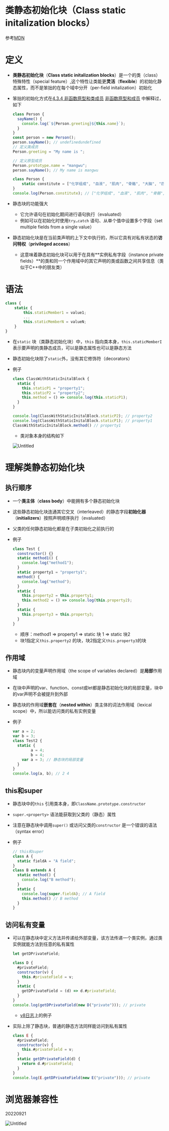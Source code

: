 # 类静态初始化块（Class static initalization blocks）

参考[MDN](https://developer.mozilla.org/en-US/docs/Web/JavaScript/Reference/Classes/Class_static_initialization_blocks)

# 定义

- **类静态初始化块**（**Class static initalization blocks**）是一个的类（class）特殊特性（special feature）,这个特性让类能更**灵活**（**flexible**）的初始化静态属性，而不是笨拙的在每个域中分开（per-field initalization）初始化
- 笨拙的初始化方式在[4.3.4 非函数原型和类成员](../4%20%E7%B1%BB.md) [非函数原型和成员](../4%20%E7%B1%BB.md) 中解释过，如下
    
    
    ```jsx
    class Person {
      sayName() {
        console.log(`${Person.greeting}${this.name}`);
      }
    }
    const person = new Person();
    person.sayName(); // undefinedundefined
    // 定义类成员
    Person.greeting = "My name is ";
    
    // 定义原型成员
    Person.prototype.name = "mangwu";
    person.sayName(); // My name is mangwu
    ```
    
    ```jsx
    class Person {
    	static constitute = ["化学组成", "血液", "肌肉", "骨骼", "大脑", "四大组织"]; 
    }
    console.log(Person.constitute); // ["化学组成", "血液", "肌肉", "骨骼", "大脑", "四大组织"]
    ```
    
- 静态块的功能强大
    - 它允许语句在初始化期间进行语句执行（evaluated）
    - 例如可以在初始化时使用`try…catch` 语句、从单个值中设置多个字段（set multiple fields from a single value）
- 静态初始化块是在当前类声明的上下文中执行的，所以它具有对私有状态的**访问特权**（**privileged access**）
    - 这意味着静态初始化块可以用于在具有**实例私有字段（instance private fields）**的类和同一个作用域中的其它声明的类或函数之间共享信息（类似于C++中的朋友类）

# 语法

```jsx
class {
	static {
		this.staticMember1 = value1;
		...
		this.staticMemberN = valueN;
	}
}
```

- 在`static` 块（类静态初始化块）中，`this` 指向类本身，`this.staticMemberI` 表示要声明的类静态成员，可以是静态属性也可以是静态方法
- 静态初始化块除了`static`外，没有其它修饰符（decorators）
- 例子
    
    ```jsx
    class ClassWithStaticInitalBlock {
      static {
        this.staticP1 = "property1";
        this.staticP2 = "property2";
        this.method = () => console.log(this.staticP1);
      }
    }
    
    console.log(ClassWithStaticInitalBlock.staticP2); // property2
    console.log(ClassWithStaticInitalBlock.staticP1); // property1
    ClassWithStaticInitalBlock.method() // property1
    ```
    
    - 类对象本身的结构如下
    
    ![Untitled](%E7%B1%BB%E9%9D%99%E6%80%81%E5%88%9D%E5%A7%8B%E5%8C%96%E5%9D%97%EF%BC%88Class%20static%20initalization%20blocks%EF%BC%89/Untitled.png)
    

# 理解类静态初始化块

## 执行顺序

- 一个**类主体**（**class body**）中能拥有多个静态初始化块
- 这些静态初始化块连通其它交叉（interleaved）的静态字段**初始化器**（**initializers**）按照声明顺序执行（evaluated）
- 父类的任何静态初始化都是在子类初始化之前执行的
- 例子
    
    ```jsx
    class Test {
      constructor() {}
      static method1() {
        console.log("method1");
      }
      static property1 = "property1";
      method() {
        console.log("method");
      }
      static {
        this.property2 = this.property1;
        this.method2 = () => console.log(this.property2);
      }
      static {
        this.property3 = this.property3;
      }
    }
    ```
    
    - 顺序：method1 ⇒ property1 ⇒ static 块 1 ⇒ static 块2
    - 块1指定义`this.property2` 的块，块2指定义`this.property3`的块

## 作用域

- 静态块内的变量声明作用域（the scope of variables declared）是**局部**作用域
- 在块中声明的var、function、const或let都是静态初始化块的局部变量，块中的var声明不会被提升到外部
- 静态块的作用域**嵌套在**（**nested within**）类主体的词法作用域（lexical scope）中，所以能访问类的私有实例变量
- 例子
    
    ```jsx
    var a = 2;
    var b = 3;
    class Test2 {
      static {
    		a = 4;
    		b = 4;
        var a = 3; // 静态块的局部变量
      }
    }
    console.log(a, b); // 2 4 
    ```
    

## this和super

- 静态块中的`this` 引用类本身，即`ClassName.prototype.constructor`
- `super.<property>` 语法能获取到父类的（静态）属性
- 注意在静态块中调用`super()` 或访问父类的`constructor` 是一个错误的语法（syntax error）
- 例子
    
    ```jsx
    // this和super
    class A {
      static fieldA = "A field";
    }
    class B extends A {
      static method() {
        console.log("B method");
      }
      static {
        console.log(super.fieldA); // A field
        this.method() // B method
      }
    }
    ```
    

## 访问私有变量

- 可以在静态块中定义方法并传递给外部变量，该方法传递一个类实例，通过类实例就能方法到任意的私有属性
    
    ```jsx
    let getDPrivateField;
    
    class D {
      #privateField;
      constructor(v) {
        this.#privateField = v;
      }
      static {
        getDPrivateField = (d) => d.#privateField;
      }
    }
    console.log(getDPrivateField(new D("private"))); // private
    ```
    
    - [v8日志](https://v8.dev/features/class-static-initializer-blocks#access-to-private-fields)上的例子
- 实际上除了静态块，普通的静态方法同样能访问到私有属性
    
    ```jsx
    class E {
      #privateField;
      constructor(v) {
        this.#privateField = v;
      }
      static getDPrivateField(d) {
        return d.#privateField;
      }
    }
    console.log(E.getDPrivateField(new E("private"))); // private
    ```
    

# 浏览器兼容性

20220921

![Untitled](%E7%B1%BB%E9%9D%99%E6%80%81%E5%88%9D%E5%A7%8B%E5%8C%96%E5%9D%97%EF%BC%88Class%20static%20initalization%20blocks%EF%BC%89/Untitled%201.png)